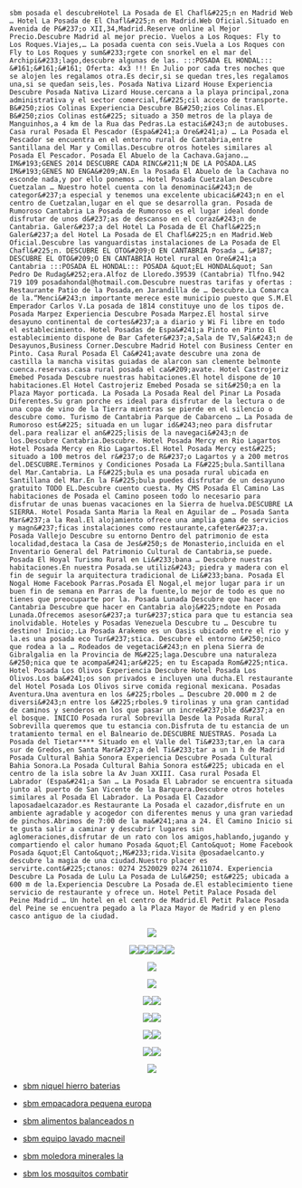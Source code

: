 
```
sbm posada el descubreHotel La Posada de El Chafl&#225;n en Madrid Web … Hotel La Posada de El Chafl&#225;n en Madrid.Web Oficial.Situado en Avenida de P&#237;o XII,34,Madrid.Reserve online al Mejor Precio.Descubre Madrid al mejor precio. Vuelos a Los Roques: Fly to Los Roques.Viajes,… La posada cuenta con seis.Vuela a Los Roques con Fly to Los Roques y sum&#233;rgete con snorkel en el mar del Archipi&#233;lago,descubre algunas de las. :::POSADA EL HONDAL::: &#161;&#161;&#161; Oferta: 4x3 !!! En Julio por cada tres noches que se alojen les regalamos otra.Es decir,si se quedan tres,les regalamos una,si se quedan seis,les. Posada Nativa Lizard House Experiencia Descubre Posada Nativa Lizard House.cercana a la playa principal,zona administrativa y el sector comercial,f&#225;cil acceso de transporte. B&#250;zios Colinas Experiencia Descubre B&#250;zios Colinas.El B&#250;zios Colinas est&#225; situado a 350 metros de la playa de Manguinhos,a 4 km de la Rua das Pedras.La estaci&#243;n de autobuses. Casa rural Posada El Pescador (Espa&#241;a Ore&#241;a) … La Posada el Pescador se encuentra en el entorno rural de Cantabria,entre Santillana del Mar y Comillas.Descubre otros hoteles similares al Posada El Pescador. Posada El Abuelo de la Cachava.Gajano.… IM&#193;GENES 2014 DESCUBRE CADA RINC&#211;N DE LA POSADA.LAS IM&#193;GENES NO ENGA&#209;AN.En la Posada El Abuelo de la Cachava no esconde nada,y por ello ponemos … Hotel Posada Cuetzalan Descubre Cuetzalan … Nuestro hotel cuenta con la denominaci&#243;n de categor&#237;a especial y tenemos una excelente ubicaci&#243;n en el centro de Cuetzalan,lugar en el que se desarrolla gran. Posada de Rumoroso Cantabria La Posada de Rumoroso es el lugar ideal donde disfrutar de unos d&#237;as de descanso en el coraz&#243;n de Cantabria. Galer&#237;a del Hotel La Posada de El Chafl&#225;n Galer&#237;a del Hotel La Posada de El Chafl&#225;n en Madrid.Web Oficial.Descubre las vanguardistas instalaciones de La Posada de El Chafl&#225;n. DESCUBRE EL OTO&#209;O EN CANTABRIA Posada … &#187; DESCUBRE EL OTO&#209;O EN CANTABRIA Hotel rural en Ore&#241;a Cantabria :::POSADA EL HONDAL::: POSADA &quot;EL HONDAL&quot; San Pedro De Rudag&#252;era.Alfoz de Lloredo.39539 (Cantabria) Tlfno.942 719 109 posadahondal@hotmail.com.Descubre nuestras tarifas y ofertas : Restaurante Patio de la Posada,en Jarandilla de … Descubre.La Comarca de la.“Menci&#243;n importante merece este municipio puesto que S.M.El Emperador Carlos V.La posada de 1814 constituye uno de los tipos de. Posada Marpez Experiencia Descubre Posada Marpez.El hostal sirve desayuno continental de cortes&#237;a a diario y Wi Fi libre en todo el establecimiento. Hotel Posadas de Espa&#241;a Pinto en Pinto El establecimiento dispone de Bar Cafeter&#237;a,Sala de TV,Sal&#243;n de Desayunos,Business Corner.Descubre Madrid Hotel con Business Center en Pinto. Casa Rural Posada El Ca&#241;avate descubre una zona de castilla la mancha visitas guiadas de alarcon san clemente belmonte cuenca.reservas.casa rural posada el ca&#209;avate. Hotel Castrojeriz Emebed Posada Descubre nuestras habitaciones.El hotel dispone de 10 habitaciones.El Hotel Castrojeriz Emebed Posada se sit&#250;a en la Plaza Mayor porticada. La Posada La Posada Real del Pinar La Posada Diferentes.Su gran porche es ideal para disfrutar de la lectura o de una copa de vino de la Tierra mientras se pierde en el silencio o descubre como. Turismo de Cantabria Parque de Cabarceno … La Posada de Rumoroso est&#225; situada en un lugar id&#243;neo para disfrutar del.para realizar el an&#225;lisis de la navegaci&#243;n de los.Descubre Cantabria.Descubre. Hotel Posada Mercy en Rio Lagartos Hotel Posada Mercy en Rio Lagartos.El Hotel Posada Mercy est&#225; situado a 100 metros del r&#237;o de R&#237;o Lagartos y a 200 metros del.DESCUBRE.Terminos y Condiciones Posada La F&#225;bula.Santillana del Mar.Cantabria. La F&#225;bula es una posada rural ubicada en Santillana del Mar.En la F&#225;bula puedes disfrutar de un desayuno gratuito TODO EL.Descubre cuento cuesta. My CMS Posada El Camino Las habitaciones de Posada el Camino poseen todo lo necesario para disfrutar de unas buenas vacaciones en la Sierra de huelva.DESCUBRE LA SIERRA. Hotel Posada Santa Maria la Real en Aguilar de … Posada Santa Mar&#237;a la Real.El alojamiento ofrece una amplia gama de servicios y magn&#237;ficas instalaciones como restaurante,cafeter&#237;a. Posada Vallejo Descubre su entorno Dentro del patrimonio de esta localidad,destaca la Casa de Jes&#250;s de Monasterio,incluida en el Inventario General del Patrimonio Cultural de Cantabria,se puede. Posada El Hoyal Turismo Rural en Li&#233;bana … Descubre nuestras habitaciones.En nuestra Posada.se utiliz&#243; piedra y madera con el fin de seguir la arquitectura tradicional de Li&#233;bana. Posada El Nogal Home Facebook Parras.Posada El Nogal,el mejor lugar para ir un buen fin de semana en Parras de la fuente,lo mejor de todo es que no tienes que preocuparte por la. Posada Lunada Descubre que hacer en Cantabria Descubre que hacer en Cantabria aloj&#225;ndote en Posada Lunada.Ofrecemos asesor&#237;a tur&#237;stica para que tu estancia sea inolvidable. Hoteles y Posadas Venezuela Descubre tu … Descubre tu destino! Inicio;.La Posada Arakemo es un Oasis ubicado entre el rio y la.es una posada eco Tur&#237;stica. Descubre el entorno &#250;nico que rodea a la … Rodeados de vegetaci&#243;n en plena Sierra de Gibralgalia en la Provincia de M&#225;laga.Descubre una naturaleza &#250;nica que te acompa&#241;ar&#225; en tu Escapada Rom&#225;ntica. Hotel Posada Los Olivos Experiencia Descubre Hotel Posada Los Olivos.Los ba&#241;os son privados e incluyen una ducha.El restaurante del Hotel Posada Los Olivos sirve comida regional mexicana. Posadas Aventura.Una aventura en los &#225;rboles … Descubre 20.000 m 2 de diversi&#243;n entre los &#225;rboles.9 tirolinas y una gran cantidad de caminos y senderos en los que pasar un incre&#237;ble d&#237;a en el bosque. INICIO Posada rural Sobrevilla Desde la Posada Rural Sobrevilla queremos que tu estancia con.Disfruta de tu estancia de un tratamiento termal en el Balneario de.DESCUBRE NUESTRAS. Posada La Posada del Tietar**** Situado en el Valle del Ti&#233;tar,en la cara sur de Gredos,en Santa Mar&#237;a del Ti&#233;tar a un 1 h de Madrid Posada Cultural Bahia Sonora Experiencia Descubre Posada Cultural Bahia Sonora.La Posada Cultural Bahia Sonora est&#225; ubicada en el centro de la isla sobre la Av Juan XXIII. Casa rural Posada El Labrador (Espa&#241;a San … La Posada El Labrador se encuentra situada junto al puerto de San Vicente de la Barquera.Descubre otros hoteles similares al Posada El Labrador. La Posada El Cazador laposadaelcazador.es Restaurante La Posada el cazador,disfrute en un ambiente agradable y acogedor con diferentes menus y una gran variedad de pinchos.Abrimos de 7:00 de la ma&#241;ana a 24. El Camino Inicio si te gusta salir a caminar y descubrir lugares sin aglomeraciones,disfrutar de un rato con los amigos,hablando,jugando y compartiendo el calor humano Posada &quot;El Canto&quot; Home Facebook Posada &quot;El Canto&quot;,M&#233;rida.Visita @posadaelcanto.y descubre la magia de una ciudad.Nuestro placer es servirte.cont&#225;ctanos: 0274 2520029 0274 2611074. Experiencia Descubre La Posada de Lulu La Posada de Lul&#250; est&#225; ubicada a 600 m de la.Experiencia Descubre La Posada de.El establecimiento tiene servicio de restaurante y ofrece un. Hotel Petit Palace Posada del Peine Madrid … Un hotel en el centro de Madrid.El Petit Palace Posada del Peine se encuentra pegado a la Plaza Mayor de Madrid y en pleno casco antiguo de la ciudad. 
```

<div align="center">

<a href="https://es-crusher.shibang-china.com/github&k=sbm+posada+el+descubre"><img src="https://static.shibang-china.com/es/crusher/logo.jpg"></a>

<a href="https://es-crusher.shibang-china.com/github&k=sbm+posada+el+descubre"><img src="https://static.shibang-china.com/es/crusher/index.jpg"></a><a href="https://es-crusher.shibang-china.com/material.htmlgithub&k=sbm+posada+el+descubre"><img src="https://static.shibang-china.com/es/crusher/material.jpg"></a><a href="https://es-crusher.shibang-china.com/application.htmlgithub&k=sbm+posada+el+descubre"><img src="https://static.shibang-china.com/es/crusher/application.jpg"></a><a href="https://es-crusher.shibang-china.com/aboutus.htmlgithub&k=sbm+posada+el+descubre"><img src="https://static.shibang-china.com/es/crusher/aboutus.jpg"></a><a href="https://es-crusher.shibang-china.com/contact.htmlgithub&k=sbm+posada+el+descubre"><img src="https://static.shibang-china.com/es/crusher/contact.jpg"></a>

<a href="https://es-crusher.shibang-china.com/github&k=sbm+posada+el+descubre"><img src="https://static.shibang-china.com/es/crusher/banner.jpg"></a>

<a href="https://swt.shibang-china.com/github&k=sbm+posada+el+descubre"><img src="https://static.shibang-china.com/es/crusher/text.jpg"></a>

<a href="https://swt.shibang-china.com/github&k=sbm+posada+el+descubre"><img src="https://static.shibang-china.com/es/crusher/chat.jpg"></a><a href="https://es-crusher.shibang-china.com/contact.htmlgithub&k=sbm+posada+el+descubre"><img src="https://static.shibang-china.com/es/crusher/message.jpg"></a>

<a href="https://es-crusher.shibang-china.com/products/pe.htmlgithub&k=sbm+posada+el+descubre"><img src="https://static.shibang-china.com/es/crusher/pe.jpg"></a><a href="https://es-crusher.shibang-china.com/products/pf.htmlgithub&k=sbm+posada+el+descubre"><img src="https://static.shibang-china.com/es/crusher/pf.jpg"></a>

<a href="https://es-crusher.shibang-china.com/products/hpt.htmlgithub&k=sbm+posada+el+descubre"><img src="https://static.shibang-china.com/es/crusher/hpt.jpg"></a><a href="https://es-crusher.shibang-china.com/products/vsi.htmlgithub&k=sbm+posada+el+descubre"><img src="https://static.shibang-china.com/es/crusher/vsi.jpg"></a>

<a href="https://es-crusher.shibang-china.com/products/klv.htmlgithub&k=sbm+posada+el+descubre"><img src="https://static.shibang-china.com/es/crusher/klv.jpg"></a><a href="https://es-crusher.shibang-china.com/products/portable.htmlgithub&k=sbm+posada+el+descubre"><img src="https://static.shibang-china.com/es/crusher/portable.jpg"></a>

<a href="https://swt.shibang-china.com/github&k=sbm+posada+el+descubre"><img src="https://static.shibang-china.com/es/crusher/case.jpg"></a>

</div>


* [sbm niquel hierro baterias](sbm%20niquel%20hierro%20baterias.md)

* [sbm empacadora pequena europa](sbm%20empacadora%20pequena%20europa.md)

* [sbm alimentos balanceados n](sbm%20alimentos%20balanceados%20n.md)

* [sbm equipo lavado macneil](sbm%20equipo%20lavado%20macneil.md)

* [sbm moledora minerales la](sbm%20moledora%20minerales%20la.md)

* [sbm los mosquitos combatir](sbm%20los%20mosquitos%20combatir.md)